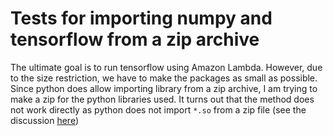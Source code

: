 # Tests for importing numpy and tensorflow from a zip archive


The ultimate goal is to run tensorflow using Amazon Lambda. However, due to the size restriction, we have to make the packages as small as possible. Since python does allow importing library from a zip archive, I am trying to make a zip for the python libraries used. It turns out that the method does not work directly as python does not import `*.so` from a zip file (see the discussion [here](https://stackoverflow.com/questions/43967630/importing-numpy-from-a-prebuilt-binary-zip))

